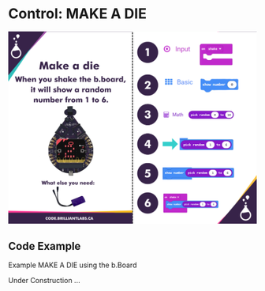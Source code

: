 # Control:  MAKE A DIE

![Mk_a_Die-EN](https://github.com/Brilliant-Labs/code.bl/blob/code_alpha/packaged/docs/static/mb/projects/bboard-tutorials-cards/6_Control/Control15/Mk_a_Die-EN.png?raw=true "Mk_a_Die-EN")

## Code Example

Example MAKE A DIE using the b.Board

Under Construction ...